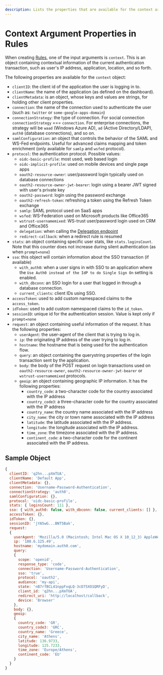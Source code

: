 ```yaml
---
description: Lists the properties that are available for the context argument when creating rules.
---
```

# Context Argument Properties in Rules

When creating [Rules](/rules), one of the input arguments is `context`. This is an object containing contextual information of the current authentication transaction, such as user's IP address, application, location, and so forth.

The following properties are available for the `context` object:

* `clientID`: the client id of the application the user is logging in to.
* `clientName`: the name of the application (as defined on the dashboard).
* `clientMetadata`: is an object, whose keys and values are strings, for holding other client properties.
* `connection`: the name of the connection used to authenticate the user (such as: `twitter` or `some-google-apps-domain`)
* `connectionStrategy`: the type of connection. For social connection `connectionStrategy` === `connection`. For enterprise connections, the strategy will be `waad` (Windows Azure AD), `ad` (Active Directory/LDAP), `auth0` (database connections), and so on.
* `samlConfiguration`: an object that controls the behavior of the SAML and WS-Fed endpoints. Useful for advanced claims mapping and token enrichment (only available for `samlp` and `wsfed` protocol).
* `protocol`: the authentication protocol. Possible values:
  - `oidc-basic-profile`: most used, web based login
  - `oidc-implicit-profile`: used on mobile devices and single page apps
  - `oauth2-resource-owner`: user/password login typically used on database connections
  - `oauth2-resource-owner-jwt-bearer`: login using a bearer JWT signed with user's private key
  - `oauth2-password`: login using the password exchange
  - `oauth2-refresh-token`: refreshing a token using the Refresh Token exchange
  - `samlp`: SAML protocol used on SaaS apps
  - `wsfed`: WS-Federation used on Microsoft products like Office365
  - `wstrust-usernamemixed`: WS-trust user/password login used on CRM and Office365
  - `delegation`: when calling the [Delegation endpoint](/api/authentication#delegation)
  - `redirect-callback`: when a redirect rule is resumed
* `stats`: an object containing specific user stats, like `stats.loginsCount`. Note that this counter does not increase during silent authentication (as when `prompt=none`)
* `sso`: this object will contain information about the SSO transaction (if available)
  - `with_auth0`: when a user signs in with SSO to an application where the `Use Auth0 instead of the IdP to do Single Sign On` setting is enabled.
  - `with_dbconn`: an SSO login for a user that logged in through a database connection.
  - `current_clients`: client IDs using SSO.
* `accessToken`: used to add custom namespaced claims to the `access_token`.
* `idToken`: used to add custom namespaced claims to the `id_token`.
* `sessionID`: unique id for the authentication session. Value is kept only if `prompt=none`
* `request`: an object containing useful information of the request. It has the following properties:
  - `userAgent`: the user-agent of the client that is trying to log in.
  - `ip`: the originating IP address of the user trying to log in.
  - `hostname`: the hostname that is being used for the authentication flow.
  - `query`: an object containing the querystring properties of the login transaction sent by the application. 
  - `body`: the body of the POST request on login transactions used on `oauth2-resource-owner`, `oauth2-resource-owner-jwt-bearer` or `wstrust-usernamemixed` protocols.
  - `geoip`: an object containing geographic IP information. It has the following properties:
    - `country_code`: a two-character code for the country associated with the IP address
    - `country_code3`: a three-character code for the country associated with the IP address
    - `country_name`: the country name associated with the IP address
    - `city_name`: the city or town name associated with the IP address
    - `latitude`: the latitude associated with the IP address.
    - `longitude`: the longitude associated with the IP address.
    - `time_zone`: the timezone associated with the IP address.
    - `continent_code`: a two-character code for the continent associated with the IP address.

## Sample Object

```js
{
  clientID: 'q2hn...pXmTUA',
  clientName: 'Default App',
  clientMetadata: {},
  connection: 'Username-Password-Authentication',
  connectionStrategy: 'auth0',
  samlConfiguration: {},
  protocol: 'oidc-basic-profile',
  stats: { loginsCount: 111 },
  sso: { with_auth0: false, with_dbconn: false, current_clients: [] },
  accessToken: {},
  idToken: {},
  sessionID: 'jYA5wG...BNT5Bak',
  request:
  {
    userAgent: 'Mozilla/5.0 (Macintosh; Intel Mac OS X 10_12_3) AppleWebKit/537.36 (KHTML, like Gecko) Chrome/56.0.2924.87 Safari/537.36',
    ip: '188.6.125.49',
    hostname: 'mydomain.auth0.com',
    query: 
    {
      scope: 'openid',
      response_type: 'code',
      connection: 'Username-Password-Authentication',
      sso: 'true',
      protocol: 'oauth2',
      audience: 'my-api',
      state: 'nB7rfBCL41nppFxqLQ-3cO75XO1QRFyD',
      client_id: 'q2hn...pXmTUA',
      redirect_uri: 'http://localhost/callback',
      device: 'Browser'
    },
    body: {},
    geoip:
    {
      country_code: 'GR',
      country_code3: 'GRC',
      country_name: 'Greece',
      city_name: 'Athens',
      latitude: 136.9733,
      longitude: 125.7233,
      time_zone: 'Europe/Athens',
      continent_code: 'EU'
    }
  }
}
```
